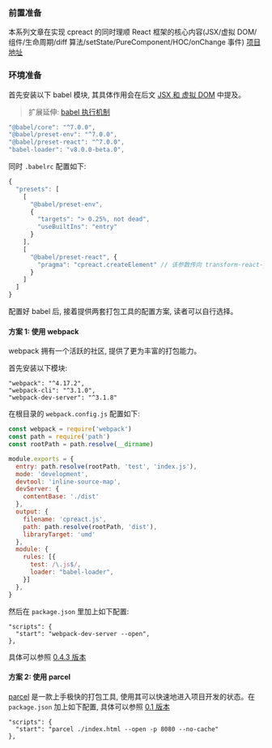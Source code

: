### 前置准备

本系列文章在实现 cpreact 的同时理顺 React 框架的核心内容(JSX/虚拟 DOM/组件/生命周期/diff 算法/setState/PureComponent/HOC/onChange 事件) [项目地址](https://github.com/MuYunyun/cpreact)

### 环境准备

首先安装以下 babel 模块, 其具体作用会在后文 [JSX 和 虚拟 DOM](https://github.com/MuYunyun/blog/blob/master/从0到1实现React/1.JSX和虚拟DOM.md) 中提及。

> 扩展延伸: [babel 执行机制](https://github.com/MuYunyun/blog/blob/master/BasicSkill/番外篇/babel执行机制.md)

```js
"@babel/core": "^7.0.0",
"@babel/preset-env": "^7.0.0",
"@babel/preset-react": "^7.0.0",
"babel-loader": "v8.0.0-beta.0",
```

同时 `.babelrc` 配置如下:

```js
{
  "presets": [
    [
      "@babel/preset-env",
      {
        "targets": "> 0.25%, not dead",
        "useBuiltIns": "entry"
      }
    ],
    [
      "@babel/preset-react", {
        "pragma": "cpreact.createElement" // 该参数传向 transform-react-jsx 插件, 是前置的一个核心, 后文有解释为什么使用 cpreact.createElement
      }
    ]
  ]
}
```


配置好 babel 后, 接着提供两套打包工具的配置方案, 读者可以自行选择。

#### 方案 1: 使用 webpack

webpack 拥有一个活跃的社区, 提供了更为丰富的打包能力。

首先安装以下模块:

```
"webpack": "^4.17.2",
"webpack-cli": "^3.1.0",
"webpack-dev-server": "^3.1.8"
```

在根目录的 `webpack.config.js` 配置如下:

```js
const webpack = require('webpack')
const path = require('path')
const rootPath = path.resolve(__dirname)

module.exports = {
  entry: path.resolve(rootPath, 'test', 'index.js'),
  mode: 'development',
  devtool: 'inline-source-map',
  devServer: {
    contentBase: './dist'
  },
  output: {
    filename: 'cpreact.js',
    path: path.resolve(rootPath, 'dist'),
    libraryTarget: 'umd'
  },
  module: {
    rules: [{
      test: /\.js$/,
      loader: "babel-loader",
    }]
  },
}
```

然后在 `package.json` 里加上如下配置:

```
"scripts": {
  "start": "webpack-dev-server --open",
},
```

具体可以参照 [0.4.3 版本](https://github.com/MuYunyun/cpreact/blob/master/webpack.config.js)

#### 方案 2: 使用 parcel

[parcel](https://parceljs.org/getting_started.html) 是一款上手极快的打包工具, 使用其可以快速地进入项目开发的状态。在 `package.json` 加上如下配置, 具体可以参照 [0.1 版本](https://github.com/MuYunyun/cpreact/blob/0.1/package.json)

```
"scripts": {
  "start": "parcel ./index.html --open -p 8080 --no-cache"
},
```